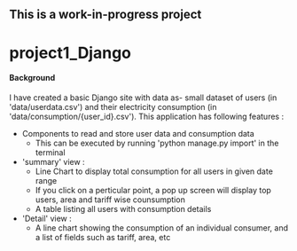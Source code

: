 ## This is a work-in-progress project

# project1_Django

#### Background

I have created a basic Django site with data as- small dataset of users (in 'data/userdata.csv') and their electricity consumption (in 'data/consumption/{user_id}.csv').
This application has following features :

* Components to read and store user data and consumption data
  	* This can be executed by running 'python manage.py import' in the terminal
* 'summary' view :
	* Line Chart to display total consumption for all users in given date range
	* If you click on a perticular point, a pop up screen will display top users, area and tariff wise counsumption			
	* A table listing all users with consumption details
* 'Detail' view	:
	* A line chart showing the consumption of an individual consumer, and a list of fields such as tariff, area, etc
